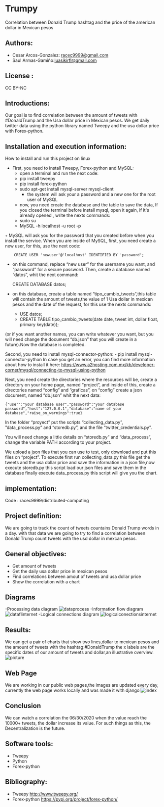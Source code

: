 # Trumpy
Correlation between Donald Trump hashtag and the price of the american dollar in Mexican pesos

## Authors: 
- Cesar Arcos-Gonzalez: racec9999@gmail.com
- Saul Armas-Gamiño:luasikirfl@gmail.com

## License : 
CC BY-NC

## Introductions: 
Our goal is to find correlation between the amount of tweets with #DonaldTrump and the Usa dollar price in Mexican pesos. We get daily twitter data using the python library named Tweepy and the usa dollar price with Forex-python.


## Installation and execution information:
How to install and run this project on linux
- First, you need to install Tweepy, Forex-python and MySQL:
    - open a terminal and run the next code:
    - pip install tweepy
    - pip install forex-python
    - sudo apt-get install mysql-server mysql-client
       - the system will ask your a password and a new one for the root user of MySQL
    - now, you need create the database and the table to save the data, If you closed the terminal before install mysql, open it again, if it's already opened , write the nexts commands:
    - sudo su
    - MySQL -h localhost -u root -p
    	
◦ MySQL  will ask you for the password that you created before when you install the service.
When you are inside of MySQL, first, you need create a new user, for this, use the next code:
  
		CREATE USER 'newuser'@'localhost' IDENTIFIED BY 'password';
    
- on this command, replace “new user” for the username  you want, and “password” for a secure password.
Then, create a database named “datos”, whit the next command:

	CREATE DATABASE datos;
- on this database, create a table named “tipo_cambio_tweets”,this table will contain the amount of tweets,the value of 1 Usa dollar in mexican pesos and the date of the request, for this use the nexts commands:

	- USE datos;
	- CREATE TABLE tipo_cambio_tweets(date date, tweet int, dollar 	float, primary key(date));

 (or if you want another names, you can write whatever you want, but you will need change the document “db.json” that you will create in a future).Now the database is completed.

Second, you need to install mysql-connector-python:
	- pip install mysql-connector-python
In case you get an error, you can find more information about how to install it here: https://www.a2hosting.com.mx/kb/developer-corner/mysql/connecting-to-mysql-using-python

Next, you need create the directories where the resources will be, create a directory on your home page, named “project”, and inside of this, create a directories named “config” and ”graficas”, on “config” create a json document, named “db.json” whit the next data:

	{"user":"your database user","password":"your database password","host":"127.0.0.1","database":"name of your 	         database","raise_on_warnings":true}



In the folder “proyect” put the scripts “collecting_data.py”, ”data_process.py” and “storedb.py”, and the file “twitter_credentials.py”.

You will need change a little details on “storedb.py” and “data_process”, change the variable PATH according to your project.

We upload a json files that you can use to test, only download and put this files on “project”.
To execute first run collecting_data.py this file get the tweets and the usa dollar price and save the information in a json file,now execute storedb.py this script load our json files and save them in the database finally execute data_process.py this script will give you the chart.


## implementation: 
Code : racec9999/distributed-computing


## Project definition:
We are going to track the count of tweets countains Donald Trump words in a day. with that data we are going to try to find a correlation between Donald Trump count tweets with the usd dollar in mexcan pesos.

## General objectives:
- Get amount of tweets
- Get the daily usa dollar price in mexican pesos
- Find correlations between amout of tweets and usa dollar price 
- Show  the correlation with a chart

## Diagrams
-Processing data diagram
![dataprocess](https://user-images.githubusercontent.com/60860385/80925163-448b4000-8d53-11ea-9d75-fb1c3dcf8dd6.jpg)
-Information flow diagram
![dataflinternet](https://user-images.githubusercontent.com/60860385/80925268-e9a61880-8d53-11ea-8a7a-d05a0fcd7bc2.jpg)
-Logical connections diagram 
![logicalconectionsinternet](https://user-images.githubusercontent.com/60860385/80925309-473a6500-8d54-11ea-859e-360af1b81bb2.jpg)

## Results:
We can get a  pair of charts that show two lines,dollar to mexican pesos and the amount of tweets with the hashtag:#DonaldTrump
the x labels are the specific dates of our amount of tweets and dollar,an illustrative overview. 
![picture](https://user-images.githubusercontent.com/60860385/80922946-063b5400-8d46-11ea-8c93-3f2ac38ff3b7.png)

## Web Page
We are working in our public web pages,the images are updated every day, currently the web page works locally and was made it with django
![index](https://user-images.githubusercontent.com/60860385/87733612-e5f03280-c795-11ea-84a1-59c527cfcd42.jpeg)

## Conclusion
We can watch a correlation the 06/30/2020 when the value reach the 10000+ tweets, the dollar increase its value. For such things as this, the Decentralization is the future.

## Software tools:
- Tweepy
- Python
- Forex-python

## Bibliography:
- Tweepy http://www.tweepy.org/      
- Forex-python https://pypi.org/project/forex-python/

